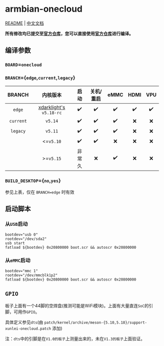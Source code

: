 # armbian-onecloud
[README](README.md) | [中文文档](README_zh.md)

**所有修改均已提交至[官方仓库](https://github.com/armbian/build)，您可以直接使用[官方仓库](https://github.com/armbian/build)进行编译。**

## 编译参数

### `BOARD`=`onecloud`

### `BRANCH`={`edge`,`current`,`legacy`}

| BRANCH    | 内核版本                                                        | 启动  | 关机/重启 | eMMC | HDMI | VPU |
| :-:       | :-:                                                            | :-:   | :-:      | :-:  | :-:  | :-: |
| `edge`    | [xdarklight's](https://github.com/xdarklight/linux) `v5.18-rc` | ✔️    | ✔️      | ✔️  | ✔️   | ✔️  |
| `current` | `v5.14`                                                        | ✔️    | ✔️      | ✔️  | ❌   | ❌  |
| `legacy`  | `v5.11`                                                        | ✔️    | ✔️      | ✔️  | ❌   | ❌  |
|           | <=`v5.10`                                                      | ✔️    | ✔️      | ❌  | ❌   | ❌  |
|           | >=`v5.15`                                                      | 非常久 | ❌      | ✔️  | ❌   | ❌  |

### `BUILD_DESKTOP`={`no`,`yes`}
参见上表，仅在 `BRANCH=edge` 时有效

## 启动脚本

### 从`USB`启动

```
bootdev="usb 0"
rootdev="/dev/sda2"
usb start
fatload ${bootdev} 0x20800000 boot.scr && autoscr 0x20800000
```

### 从`eMMC`启动

```
bootdev="mmc 1"
rootdev="/dev/mmcblk1p2"
fatload ${bootdev} 0x20800000 boot.scr && autoscr 0x20800000
```

## `GPIO`

板子上面有一个44脚的空焊盘(推测可能是WiFi模块)。上面有大量直连`SoC`的引脚，可用作`GPIO`。

具体定义参见`dts`(由 `patch/kernel/archive/meson-{5.10,5.18}/support-xunlei-onecloud.patch` 添加)

注：`dts`中的引脚是在`V1.0的板子`上测量出来的，未在`V1.3的板子`上面验证。

